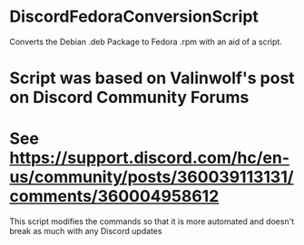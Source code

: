# DiscordFedoraConversionScript
Converts the Debian .deb Package to Fedora .rpm with an aid of a script.
# Script was based on Valinwolf's post on Discord Community Forums
# See https://support.discord.com/hc/en-us/community/posts/360039113131/comments/360004958612
This script modifies the commands so that it is more automated and doesn't break as much with
any Discord updates

